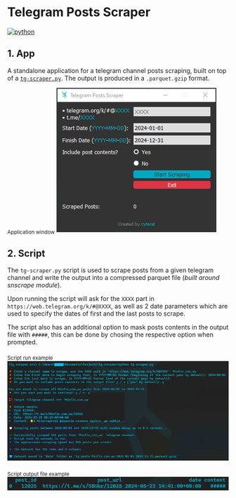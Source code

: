 # Telegram Posts Scraper

[![python](https://img.shields.io/badge/Python-3.10.0-FFD43B)](https://www.python.org/downloads/release/python-3100/)

## 1. App

A standalone application for a telegram channel posts scraping, built on top of a [`tg-scraper.py`](#2-script). The output is produced in a `.parquet.gzip` format.

<sub>Application window</sub>
![](assets/app-window.png)

## 2. Script

The `tg-scraper.py` script is used to scrape posts from a given telegram channel and write the output into a compressed parquet file (_built around snscrape module_).

Upon running the script will ask for the `XXXX` part in `https://web.telegram.org/k/#@XXXX`, as well as 2 date parameters which are used to specify the dates of first and the last posts to scrape.

The script also has an additional option to mask posts contents in the output file with `#####`, this can be done by chosing the respective option when prompted.

<sub>Script run example</sub>
![](assets/script-run-example.png)

<sub>Script output file example</sub>
![](assets/script-output-file-example.png)
